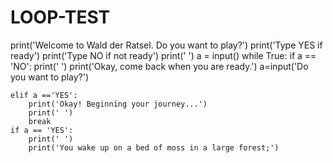 # LOOP-TEST
print('Welcome to Wald der Ratsel. Do you want to play?')
print('Type YES if ready')
print('Type NO if not ready')
print(' ')
a = input()
while True:
    if a == 'NO':
        print(' ')
        print('Okay, come back when you are ready.')
        a=input('Do you want to play?')
        
    elif a =='YES':
        print('Okay! Beginning your journey...')
        print(' ')
        break
    if a == 'YES':
        print(' ')
        print('You wake up on a bed of moss in a large forest;')
